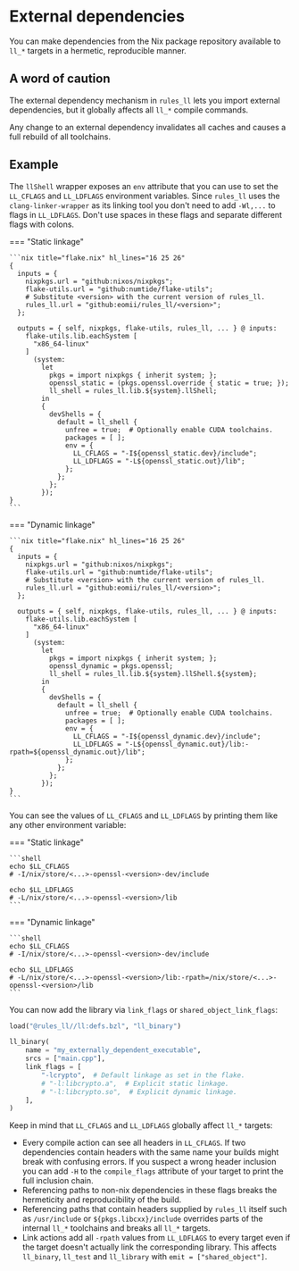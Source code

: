 # External dependencies

You can make dependencies from the Nix package repository available to `ll_*`
targets in a hermetic, reproducible manner.

## A word of caution

The external dependency mechanism in `rules_ll` lets you import external
dependencies, but it globally affects all `ll_*` compile commands.

Any change to an external dependency invalidates all caches and causes a full
rebuild of all toolchains.

## Example

The `llShell` wrapper exposes an `env` attribute that you can use to set the
`LL_CFLAGS` and `LL_LDFLAGS` environment variables. Since `rules_ll` uses the
`clang-linker-wrapper` as its linking tool you don't need to add `-Wl,...` to
flags in `LL_LDFLAGS`. Don't use spaces in these flags and separate different
flags with colons.

<!-- markdownlint-disable code-block-style -->
=== "Static linkage"

    ```nix title="flake.nix" hl_lines="16 25 26"
    {
      inputs = {
        nixpkgs.url = "github:nixos/nixpkgs";
        flake-utils.url = "github:numtide/flake-utils";
        # Substitute <version> with the current version of rules_ll.
        rules_ll.url = "github:eomii/rules_ll/<version>";
      };

      outputs = { self, nixpkgs, flake-utils, rules_ll, ... } @ inputs:
        flake-utils.lib.eachSystem [
          "x86_64-linux"
        ]
          (system:
            let
              pkgs = import nixpkgs { inherit system; };
              openssl_static = (pkgs.openssl.override { static = true; });
              ll_shell = rules_ll.lib.${system}.llShell;
            in
            {
              devShells = {
                default = ll_shell {
                  unfree = true;  # Optionally enable CUDA toolchains.
                  packages = [ ];
                  env = {
                    LL_CFLAGS = "-I${openssl_static.dev}/include";
                    LL_LDFLAGS = "-L${openssl_static.out}/lib";
                  };
                };
              };
            });
    }
    ```

=== "Dynamic linkage"

    ```nix title="flake.nix" hl_lines="16 25 26"
    {
      inputs = {
        nixpkgs.url = "github:nixos/nixpkgs";
        flake-utils.url = "github:numtide/flake-utils";
        # Substitute <version> with the current version of rules_ll.
        rules_ll.url = "github:eomii/rules_ll/<version>";
      };

      outputs = { self, nixpkgs, flake-utils, rules_ll, ... } @ inputs:
        flake-utils.lib.eachSystem [
          "x86_64-linux"
        ]
          (system:
            let
              pkgs = import nixpkgs { inherit system; };
              openssl_dynamic = pkgs.openssl;
              ll_shell = rules_ll.lib.${system}.llShell.${system};
            in
            {
              devShells = {
                default = ll_shell {
                  unfree = true;  # Optionally enable CUDA toolchains.
                  packages = [ ];
                  env = {
                    LL_CFLAGS = "-I${openssl_dynamic.dev}/include";
                    LL_LDFLAGS = "-L${openssl_dynamic.out}/lib:-rpath=${openssl_dynamic.out}/lib";
                  };
                };
              };
            });
    }
    ```
<!-- markdownlint-enable code-block-style -->

You can see the values of `LL_CFLAGS` and `LL_LDFLAGS` by printing them like any
other environment variable:

<!-- markdownlint-disable code-block-style -->
=== "Static linkage"

    ```shell
    echo $LL_CFLAGS
    # -I/nix/store/<...>-openssl-<version>-dev/include

    echo $LL_LDFLAGS
    # -L/nix/store/<...>-openssl-<version>/lib
    ```

=== "Dynamic linkage"

    ```shell
    echo $LL_CFLAGS
    # -I/nix/store/<...>-openssl-<version>-dev/include

    echo $LL_LDFLAGS
    # -L/nix/store/<...>-openssl-<version>/lib:-rpath=/nix/store/<...>-openssl-<version>/lib
    ```
<!-- markdownlint-enable code-block-style -->

You can now add the library via `link_flags` or `shared_object_link_flags`:

```python title="BUILD.bazel"
load("@rules_ll//ll:defs.bzl", "ll_binary")

ll_binary(
    name = "my_externally_dependent_executable",
    srcs = ["main.cpp"],
    link_flags = [
        "-lcrypto",  # Default linkage as set in the flake.
        # "-l:libcrypto.a",  # Explicit static linkage.
        # "-l:libcrypto.so",  # Explicit dynamic linkage.
    ],
)
```

Keep in mind that `LL_CFLAGS` and `LL_LDFLAGS` globally affect `ll_*` targets:

- Every compile action can see all headers in `LL_CFLAGS`. If two dependencies
  contain headers with the same name your builds might break with confusing
  errors. If you suspect a wrong header inclusion you can add `-H` to the
  `compile_flags` attribute of your target to print the full inclusion chain.
- Referencing paths to non-nix dependencies in these flags breaks the
  hermeticity and reproducibility of the build.
- Referencing paths that contain headers supplied by `rules_ll` itself such as
  `/usr/include` or `${pkgs.libcxx}/include` overrides parts of the internal
  `ll_*` toolchains and breaks all `ll_*` targets.
- Link actions add all `-rpath` values from `LL_LDFLAGS` to every target even if
  the target doesn't actually link the corresponding library. This affects
  `ll_binary`, `ll_test` and `ll_library` with `emit = ["shared_object"]`.
